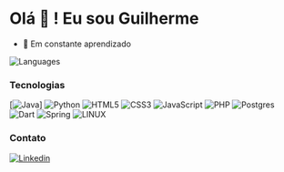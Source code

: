 <h1> Olá 🤙 ! Eu sou Guilherme</h1>

- 🌱 Em constante aprendizado

![Languages](https://github-readme-stats.vercel.app/api/top-langs/?username=guilhermemelolima&hide_progress=true&theme=tokyonight)
    

### Tecnologias

[![Java](https://img.shields.io/badge/java-%23ED8B00.svg?style=for-the-badge&logo=java&logoColor=white)]
![Python](https://img.shields.io/badge/python-3670A0?style=for-the-badge&logo=python&logoColor=ffdd54) 
![HTML5](https://img.shields.io/badge/html5-%23E34F26.svg?style=for-the-badge&logo=html5&logoColor=white)
![CSS3](https://img.shields.io/badge/css3-%231572B6.svg?style=for-the-badge&logo=css3&logoColor=white)
![JavaScript](https://img.shields.io/badge/javascript-%23323330.svg?style=for-the-badge&logo=javascript&logoColor=%23F7DF1E) 
![PHP](https://img.shields.io/badge/PHP-777BB4?style=for-the-badge&logo=php&logoColor=white)
![Postgres](https://img.shields.io/badge/postgres-%23316192.svg?style=for-the-badge&logo=postgresql&logoColor=white) 
![Dart](https://img.shields.io/badge/dart-%230175C2.svg?style=for-the-badge&logo=dart&logoColor=white)
![Spring](https://img.shields.io/badge/Spring-6DB33F?style=for-the-badge&logo=spring&logoColor=white)
![LINUX](https://img.shields.io/badge/Linux-FCC624?style=for-the-badge&logo=linux&logoColor=black)


### Contato

[![Linkedin](https://img.shields.io/badge/LinkedIn-0077B5?style=for-the-badge&logo=linkedin&logoColor=white)](https://br.linkedin.com/in/guilherme-melo-de-lima)
